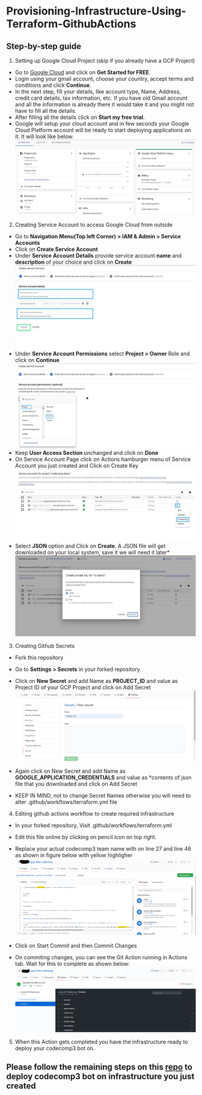 # Provisioning-Infrastructure-Using-Terraform-GithubActions

## Step-by-step guide

1. Setting up Google Cloud Project (skip if you already have a GCP Project)
-  Go to [Google Cloud](https://cloud.google.com/) and click on **Get Started for FREE**.
-  Login using your gmail account, choose your country, accept terms and conditions and click **Continue**.
-  In the next step, fill your details, like account type, Name, Address, credit card details, tax information, etc. If you have old Gmail account and all the information is already there it would take it and you might not have to fill all the details.
-  After filling all the details click on **Start my free trial**.
-  Google will setup your cloud account and in few seconds your Google Cloud Platform account will be ready to start deploying applications on it. It will look like below:
![Project Setup](/assets/gcp-project-setup-modified.jpg)

2. Creating Service Account to access Google Cloud from outside
  - Go to **Navigation Menu(Top left Corner) > IAM & Admin > Service Accounts**
  - Click on **Create Service Account**
  - Under **Service Account Details** provide service account **name** and **description** of your choice and click on **Create**
  ![Service Account Details](/assets/service-account-details-modified.jpg)
  - Under **Service Account Permissions** select **Project > Owner** Role and click on **Continue**
  ![Service Account Permissions](/assets/service-account-permissions-modified.jpg)
  - Keep **User Access Section** unchanged and click on **Done**
  - On Service Account Page click on Actions hamburger menu of Service Account you just created and Click on Create Key
  ![Service Account Create Key](/assets/service-account-create-key-modified.jpg)
  - Select **JSON** option and Click on **Create**. A JSON file will get downloaded on your local system, save it we will need it later*
  ![Service Account JSON](/assets/service-account-json-modified.jpg)

3. Creating Github Secrets
  - Fork this repository
  - Go to **Settings > Secrets** in your forked repository.
  - Click on **New Secret** and add Name as **PROJECT_ID** and value as Project ID of your GCP Project and click on Add Secret
  ![New Secret](/assets/secret-project.JPG)

  - Again click on New Secret and add Name as **GOOGLE_APPLICATION_CREDENTIALS** and value as *contents of json file that you downloaded and click on Add Secret
  
  - KEEP IN MIND, not to change Secret Names otherwise you will need to alter .github/workflows/terraform.yml file

4. Editing github actions workflow to create required infrastructure
  - In your forked repository, Visit .github/workflows/terraform.yml
  - Edit this file online by clicking on pencil icon on top right.
  - Replace your actual codecomp3 team name with <team-name> on line 27 and line 46 as shown in figure below with yellow highligher
  ![Editing github workflow](/assets/terraformYMLfile.png)

  - Click on Start Commit and then Commit Changes
  - On commiting changes, you can see the Git Action running in Actions tab. Wait for this to complete as shown below:
  ![Github Action](/assets/github-action.png)


5. When this Action gets completed you have the infrastructure ready to deploy your codecomp3 bot on.

## Please  follow the remaining steps on this [repo](https://github.com/ayu004/codecomp3.gcp.java) to deploy codecomp3 bot on infrastructure you just created



